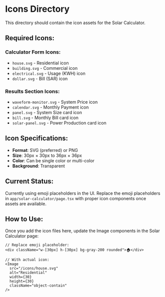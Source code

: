 # Icons Directory

This directory should contain the icon assets for the Solar Calculator.

## Required Icons:

### Calculator Form Icons:
- `house.svg` - Residential icon
- `building.svg` - Commercial icon
- `electrical.svg` - Usage (KWH) icon
- `dollar.svg` - Bill (SAR) icon

### Results Section Icons:
- `waveform-monitor.svg` - System Price icon
- `calendar.svg` - Monthly Payment icon
- `panel.svg` - System Size card icon
- `bill.svg` - Monthly Bill card icon
- `solar-panel.svg` - Power Production card icon

## Icon Specifications:

- **Format**: SVG (preferred) or PNG
- **Size**: 30px × 30px to 36px × 36px
- **Color**: Can be single color or multi-color
- **Background**: Transparent

## Current Status:

Currently using emoji placeholders in the UI. Replace the emoji placeholders in `app/solar-calculator/page.tsx` with proper icon components once assets are available.

## How to Use:

Once you add the icon files here, update the Image components in the Solar Calculator page:

```tsx
// Replace emoji placeholder:
<div className="w-[30px] h-[30px] bg-gray-200 rounded">🏠</div>

// With actual icon:
<Image
  src="/icons/house.svg"
  alt="Residential"
  width={30}
  height={30}
  className="object-contain"
/>
```

